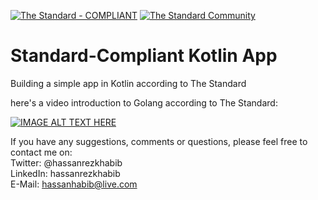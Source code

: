 [![The Standard - COMPLIANT](https://img.shields.io/badge/The_Standard-COMPLIANT-2ea44f)](https://github.com/hassanhabib/The-Standard)
[![The Standard Community](https://img.shields.io/discord/934130100008538142?color=%237289da&label=The%20Standard%20Community&logo=Discord)](https://discord.gg/vdPZ7hS52X)

# Standard-Compliant Kotlin App
Building a simple app in Kotlin according to The Standard


here's a video introduction to Golang according to The Standard:

[![IMAGE ALT TEXT HERE](https://img.youtube.com/vi/De9GVULPAi4/0.jpg)](https://www.youtube.com/watch?v=IjUxOvJK-Ho)


If you have any suggestions, comments or questions, please feel free to contact me on:
<br />
Twitter: @hassanrezkhabib
<br />
LinkedIn: hassanrezkhabib
<br />
E-Mail: hassanhabib@live.com
<br />

